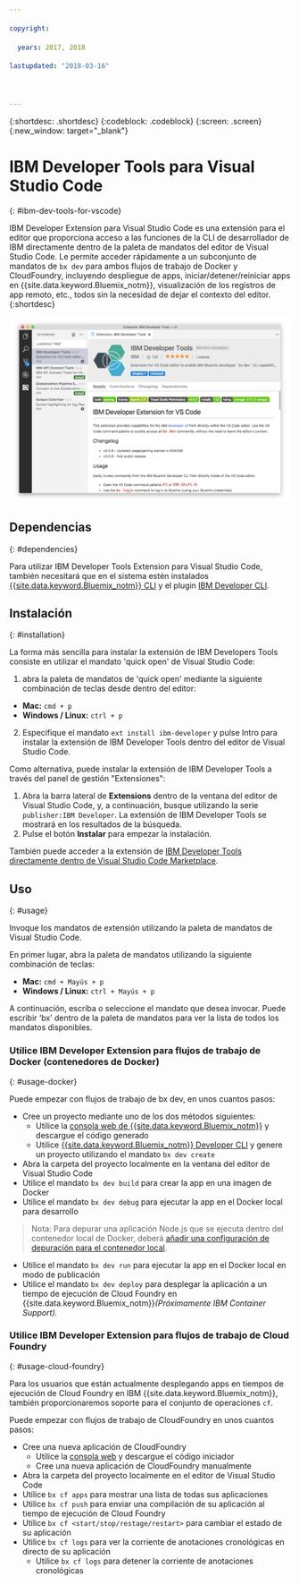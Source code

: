 ```yaml
---

copyright:

  years: 2017, 2018

lastupdated: "2018-03-16"



---
```


{:shortdesc: .shortdesc}
{:codeblock: .codeblock}
{:screen: .screen}
{:new_window: target="_blank"}

# IBM Developer Tools para Visual Studio Code
{: #ibm-dev-tools-for-vscode}

IBM Developer Extension para Visual Studio Code es una extensión para el editor que proporciona acceso a las funciones de la CLI de desarrollador de IBM directamente dentro de la paleta de mandatos del editor de Visual Studio Code.  Le permite acceder rápidamente a un subconjunto de mandatos de `bx dev` para ambos flujos de trabajo de Docker y CloudFoundry, incluyendo despliegue de apps, iniciar/detener/reiniciar apps en {{site.data.keyword.Bluemix_notm}}, visualización de los registros de app remoto, etc., todos sin la necesidad de dejar el contexto del editor.
{:shortdesc}

![Captura de pantalla de la pantalla de descarga de la extensión de IBM Developer Tools.](vscode.png "Pantalla de descarga de la extensión en Visual Studio Code")

## Dependencias
{: #dependencies}

Para utilizar IBM Developer Tools Extension para Visual Studio Code, también necesitará que en el sistema estén instalados [{{site.data.keyword.Bluemix_notm}} CLI](https://plugins.ng.bluemix.net/ui/home.html) y el plugin [IBM Developer CLI](index.html).

## Instalación
{: #installation}

La forma más sencilla para instalar la extensión de IBM Developers Tools consiste en utilizar el mandato 'quick open' de Visual Studio Code:

1. abra la paleta de mandatos de 'quick open' mediante la siguiente combinación de teclas desde dentro del editor:

  * **Mac:** `cmd + p`
  * **Windows / Linux:** `ctrl + p`

2. Especifique el mandato `ext install ibm-developer` y pulse Intro para instalar la extensión de IBM Developer Tools dentro del editor de Visual Studio Code.

Como alternativa, puede instalar la extensión de IBM Developer Tools a través del panel de gestión "Extensiones":

1. Abra la barra lateral de **Extensions** dentro de la ventana del editor de Visual Studio Code, y, a continuación, busque utilizando la serie `publisher:IBM Developer`.  La extensión de IBM Developer Tools se mostrará en los resultados de la búsqueda.  
2. Pulse el botón **Instalar** para empezar la instalación.

También puede acceder a la extensión de [IBM Developer Tools directamente dentro de Visual Studio Code Marketplace](https://marketplace.visualstudio.com/items?itemName=IBM.ibm-developer).

## Uso
{: #usage}

Invoque los mandatos de extensión utilizando la paleta de mandatos de Visual Studio Code.

En primer lugar, abra la paleta de mandatos utilizando la siguiente combinación de teclas:

* **Mac:** `cmd + Mayús + p`
* **Windows / Linux:** `ctrl + Mayús + p`

A continuación, escriba o seleccione el mandato que desea invocar. Puede escribir ‘bx’ dentro de la paleta de mandatos para ver la lista de todos los mandatos disponibles.

### Utilice IBM Developer Extension para flujos de trabajo de Docker (contenedores de Docker)
{: #usage-docker}

Puede empezar con flujos de trabajo de bx dev, en unos cuantos pasos:
* Cree un proyecto mediante uno de los dos métodos siguientes:
  * Utilice la [consola web de {{site.data.keyword.Bluemix_notm}}](https://console.ng.bluemix.net/developer/getting-started/) y descargue el código generado
  * Utilice [{{site.data.keyword.Bluemix_notm}} Developer CLI](index.html) y genere un proyecto utilizando el mandato `bx dev create`
* Abra la carpeta del proyecto localmente en la ventana del editor de Visual Studio Code
* Utilice el mandato `bx dev build` para crear la app en una imagen de Docker
* Utilice el mandato `bx dev debug` para ejecutar la app en el Docker local para desarrollo
> Nota: Para depurar una aplicación Node.js que se ejecuta dentro del contenedor local de Docker, deberá [añadir una configuración de depuración para el contenedor local](https://github.com/IBM-Bluemix/ibm-developer-extension-vscode#debugging-nodejs-apps-within-the-local-docker-container).
* Utilice el mandato `bx dev run` para ejecutar la app en el Docker local en modo de publicación
* Utilice el mandato `bx dev deploy` para desplegar la aplicación a un tiempo de ejecución de Cloud Foundry en {{site.data.keyword.Bluemix_notm}}*(Próximamente IBM Container Support).*

### Utilice IBM Developer Extension para flujos de trabajo de Cloud Foundry
{: #usage-cloud-foundry}

Para los usuarios que están actualmente desplegando apps en tiempos de ejecución de Cloud Foundry en IBM {{site.data.keyword.Bluemix_notm}}, también proporcionaremos soporte para el conjunto de operaciones `cf`.

Puede empezar con flujos de trabajo de CloudFoundry en unos cuantos pasos:
* Cree una nueva aplicación de CloudFoundry
  * Utilice la [consola web](https://console.ng.bluemix.net/dashboard/cf-apps) y descargue el código iniciador
  * Cree una nueva aplicación de CloudFoundry manualmente
* Abra la carpeta del proyecto localmente en el editor de Visual Studio Code
* Utilice `bx cf apps` para mostrar una lista de todas sus aplicaciones
* Utilice `bx cf push` para enviar una compilación de su aplicación al tiempo de ejecución de Cloud Foundry
* Utilice `bx cf <start/stop/restage/restart>` para cambiar el estado de su aplicación
* Utilice `bx cf logs` para ver la corriente de anotaciones cronológicas en directo de su aplicación
  * Utilice `bx cf logs` para detener la corriente de anotaciones cronológicas
